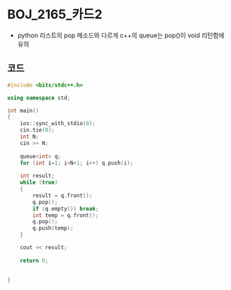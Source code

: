 # BOJ_2165_카드2

- python 리스트의 pop 메소드와 다르게 c++의 queue는 pop()이 void 리턴함에 유의



## 코드

```c++
#include <bits/stdc++.h>

using namespace std;

int main()
{
    ios::sync_with_stdio(0);
    cin.tie(0);
    int N;
    cin >> N;
    
    queue<int> q;
    for (int i=1; i<N+1; i++) q.push(i);
    
    int result;
    while (true)
    {
        result = q.front();
        q.pop();
        if (q.empty()) break;
        int temp = q.front();
        q.pop();
        q.push(temp);
    }

    cout << result;
    
    return 0;
    
        
}
```

